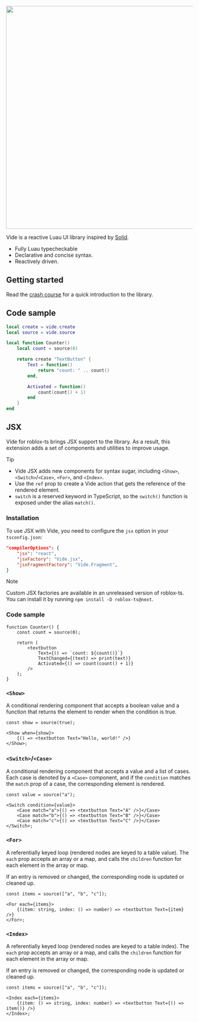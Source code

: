 <br>

<div align="center">
    <img src="docs/public/full_logo.svg" width="600" />
</div>

Vide is a reactive Luau UI library inspired by [Solid](https://www.solidjs.com/).

- Fully Luau typecheckable
- Declarative and concise syntax.
- Reactively driven.

## Getting started

Read the
[crash course](https://centau.github.io/vide/tut/crash-course/1-introduction)
for a quick introduction to the library.

## Code sample

```lua
local create = vide.create
local source = vide.source

local function Counter()
    local count = source(0)

    return create "TextButton" {
        Text = function()
            return "count: " .. count()
        end,

        Activated = function()
            count(count() + 1)
        end
    }
end
```

## JSX

Vide for roblox-ts brings JSX support to the library. As a result, this extension adds a set of components and utilities to improve usage.

> [!TIP]
> - Vide JSX adds new components for syntax sugar, including `<Show>`, `<Switch>`/`<Case>`, `<For>`, and `<Index>`.
> - Use the `ref` prop to create a Vide action that gets the reference of the rendered element.
> - `switch` is a reserved keyword in TypeScript, so the `switch()` function is exposed under the alias `match()`.

### Installation

To use JSX with Vide, you need to configure the `jsx` option in your `tsconfig.json`:

```json
"compilerOptions": {
    "jsx": "react",
    "jsxFactory": "Vide.jsx",
    "jsxFragmentFactory": "Vide.Fragment",
}
```

> [!NOTE]
> Custom JSX factories are available in an unreleased version of roblox-ts.<br>
> You can install it by running `npm install -D roblox-ts@next`.

### Code sample

```tsx
function Counter() {
    const count = source(0);

    return (
        <textbutton
            Text={() => `count: ${count()}`}
            TextChanged={(text) => print(text)}
            Activated={() => count(count() + 1)}
        />
    );
}
```

### `<Show>`

A conditional rendering component that accepts a boolean value and a function that returns the element to render when the condition is true.

```tsx
const show = source(true);

<Show when={show}>
    {() => <textbutton Text="Hello, world!" />}
</Show>;
```

### `<Switch>`/`<Case>`

A conditional rendering component that accepts a value and a list of cases. Each case is denoted by a `<Case>` component, and if the `condition` matches the `match` prop of a case, the corresponding element is rendered.

```tsx
const value = source("a");

<Switch condition={value}>
    <Case match="a">{() => <textbutton Text="A" />}</Case>
    <Case match="b">{() => <textbutton Text="B" />}</Case>
    <Case match="c">{() => <textbutton Text="C" />}</Case>
</Switch>;
```

### `<For>`

A referentially keyed loop (rendered nodes are keyed to a table value). The `each` prop accepts an array or a map, and calls the `children` function for each element in the array or map.

If an entry is removed or changed, the corresponding node is updated or cleaned up.

```tsx
const items = source(["a", "b", "c"]);

<For each={items}>
    {(item: string, index: () => number) => <textbutton Text={item} />}
</For>;
```

### `<Index>`

A referentially keyed loop (rendered nodes are keyed to a table index). The `each` prop accepts an array or a map, and calls the `children` function for each element in the array or map.

If an entry is removed or changed, the corresponding node is updated or cleaned up.

```tsx
const items = source(["a", "b", "c"]);

<Index each={items}>
    {(item: () => string, index: number) => <textbutton Text={() => item()} />}
</Index>;
```
